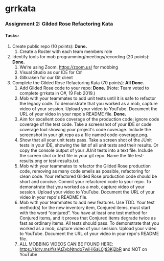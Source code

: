 # grrkata
### Assignment 2: Gilded Rose Refactoring Kata

#### Tasks:

1. Create public repo (10 points): **Done.**
   1. Create a Roster with each team members role
2. Identify tools for mob programming/meetings/recording (20 points): **Done.** 
   1. We're using Zoom. https://zoom.us/ for mobbing
   2. Visual Studio as our IDE for C#
   3. Gitkraken for our Git client
3. Complete the Gilded Rose Refactoring Kata (70 points): **All Done.** 
   1. Add Gilded Rose code to your repo: **Done.** (Note: Team voted to complete grrkata in C#, 19 Feb 2019.)
   2. Mob with your teammates to add unit tests until it is safe to refactor the legacy code. To demonstrate that you worked as a mob, capture video of your session. Upload your video to YouTube. Document the URL of your video in your repo's README file. **Done.** 
   3. Aim for excellent code coverage of the production code; ignore code coverage of the test code. Take a screenshot of your IDE or code coverage tool showing your project's code coverage. Include the screenshot in your git repo as a file named code-coverage.png.
   4. Show that all your unit tests pass. Take a screen shot of the JUnit tests in your IDE, showing the list of all unit tests and their results. Or copy the console output of your JUnit tests into a text file. Include the screen shot or text file in your git repo. Name the file test-results.png or test-results.txt.
   5. Mob with your teammates to refactor the Gilded Rose production code, removing as many code smells as possible, refactoring for clean code. Your refactored Gilded Rose production code should be short and concise. Commit your refactored code to your repo. To demonstrate that you worked as a mob, capture video of your session. Upload your video to YouTube. Document the URL of your video in your repo's README file.
   6. Mob with your teammates to add new features. Use TDD. Your test method(s) for the new inventory item, Conjured items, must start with the word “conjured”. You have at least one test method for Conjured items, and it proves that Conjured items degrade twice as fast as ordinary items. All tests should pass. To demonstrate that you worked as a mob, capture video of your session. Upload your video to YouTube. Document the URL of your video in your repo's README file.
   7. ALL MOBBING VIDEOS CAN BE FOUND HERE: https://1drv.ms/f/s!AtZybNtndo7wlHi6aL0jti3Kj2bR and NOT on YouTube
